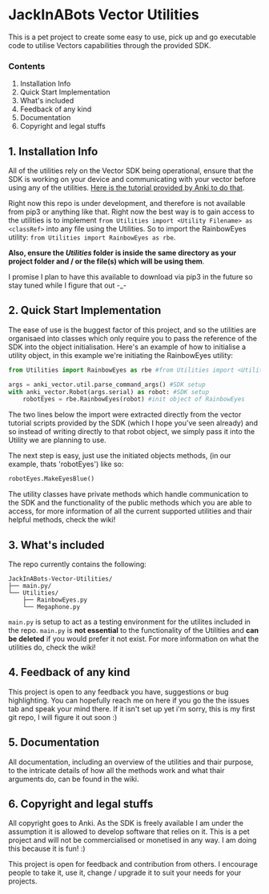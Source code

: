 # JackInABots Vector Utilities
This is a pet project to create some easy to use, pick up and go executable code to utilise Vectors capabilities through the provided SDK.

### Contents
1. Installation Info
1. Quick Start Implementation
1. What's included
1. Feedback of any kind
1. Documentation
1. Copyright and legal stuffs


## 1. Installation Info
All of the utilities rely on the Vector SDK being operational, ensure that the SDK is working on your device and communicating with your vector before using any of the utilities. [Here is the tutorial provided by Anki to do that](https://developer.anki.com/vector/docs/index.html).

Right now this repo is under development, and therefore is not available from pip3 or anything like that. Right now the best way is to gain access to the utilities is to implement `from Utilities import <Utility Filename> as <classRef>` into any file using the Utilities. So to import the RainbowEyes utility: `from Utilities import RainbowEyes as rbe`.

**Also, ensure the _Utilities_ folder is inside the same directory as your project folder and / or the file(s) which will be using them**.

I promise I plan to have this available to download via pip3 in the future so stay tuned while I figure that out -_-

## 2. Quick Start Implementation
The ease of use is the buggest factor of this project, and so the utilities are organisaed into classes which only require you to pass the reference of the SDK into the object initialisation. Here's an example of how to initialise a utility object, in this example we're initiating the RainbowEyes utility:
```python
from Utilities import RainbowEyes as rbe #from Utilities import <Utility-File> as <class-ref>

args = anki_vector.util.parse_command_args() #SDK setup
with anki_vector.Robot(args.serial) as robot: #SDK setup
    robotEyes = rbe.RainbowEyes(robot) #init object of RainbowEyes
```
The two lines below the import were extracted directly from the vector tutorial scripts provided by the SDK (which I hope you've seen already) and so instead of writing directly to that robot object, we simply pass it into the Utility we are planning to use.

The next step is easy, just use the initiated objects methods, (in our example, thats 'robotEyes') like so:
```python
robotEyes.MakeEyesBlue()
```
The utility classes have private methods which handle communication to the SDK and the functionality of the public methods which you are able to access, for more information of all the current supported utilities and thair helpful methods, check the wiki!

## 3. What's included
The repo currently contains the following:
```
JackInABots-Vector-Utilities/
├── main.py/
└── Utilities/
    ├── RainbowEyes.py
    └── Megaphone.py
```
`main.py` is setup to act as a testing environment for the utilites included in the repo. `main.py` is **not essential** to the functionality of the Utilities and **can be deleted** if you would prefer it not exist. For more information on what the utilities do, check the wiki!

## 4. Feedback of any kind
This project is open to any feedback you have, suggestions or bug highlighting. You can hopefully reach me on here if you go the the issues tab and speak your mind there. If it isn't set up yet i'm sorry, this is my first git repo, I will figure it out soon :)

## 5. Documentation
All documentation, including an overview of the utilities and thair purpose, to the intricate details of how all the methods work and what thair arguments do, can be found in the wiki.

## 6. Copyright and legal stuffs
All copyright goes to Anki. As the SDK is freely available I am under the assumption it is allowed to develop software that relies on it. This is a pet project and will not be commercialised or monetised in any way. I am doing this because it is fun! :) 

This project is open for feedback and contribution from others. I encourage people to take it, use it, change / upgrade it to suit your needs for your projects.
